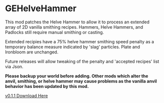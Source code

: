 # GEHelveHammer
This mod patches the Helve Hammer to allow it to process an extended array of 2D vanilla smithing recipes.
Hammers, Helve Hammers, and Padlocks still require manual smithing or casting.

Extended recipies have a 75% helve hammer smithing speed penalty as a temporary balance measure indicated by 'slag' particles. Plate and Ironbloom are unchanged.



Future releases will allow tweaking of the penalty and 'accepted recipes' list via Json.

**Please backup your world before adding. Other mods which alter the anvil, smithing, or helve hammer may cause problems as the vanilla anvil behavior has been updated by this mod.**

<a href="https://github.com/GratuitousEntertainment/GEHelveHammer/releases/tag/0.1.1">v0.1.1 Download Here</a>


